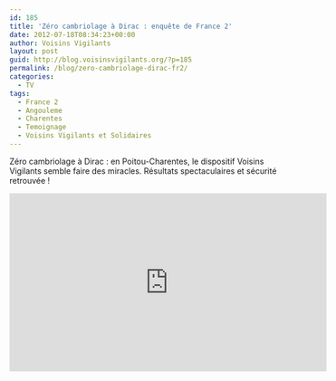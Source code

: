 ```yaml
---
id: 185
title: 'Zéro cambriolage à Dirac : enquête de France 2'
date: 2012-07-18T08:34:23+00:00
author: Voisins Vigilants
layout: post
guid: http://blog.voisinsvigilants.org/?p=185
permalink: /blog/zero-cambriolage-dirac-fr2/
categories:
  - TV
tags:
  - France 2
  - Angouleme
  - Charentes
  - Temoignage
  - Voisins Vigilants et Solidaires
---
```

Zéro cambriolage à Dirac : en Poitou-Charentes, le dispositif Voisins Vigilants semble faire des miracles. Résultats spectaculaires et sécurité retrouvée !

<iframe width="560" height="315" src="https://www.youtube.com/embed/0sh4kqkSlrA" frameborder="0" allow="accelerometer; autoplay; encrypted-media; gyroscope; picture-in-picture" allowfullscreen></iframe>
